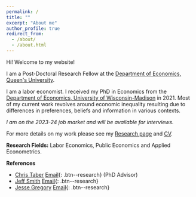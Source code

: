 ```yaml
---
permalink: /
title: ""
excerpt: "About me"
author_profile: true
redirect_from: 
  - /about/
  - /about.html
---
```


Hi! Welcome to my website!

I am a  Post-Doctoral Research Fellow at the [Department of Economics, Queen's University](https://www.econ.queensu.ca/). 

I am a labor economist. I received my PhD in Economics from the [Department of Economics, University of Wisconsin-Madison](https://econ.wisc.edu/) in 2021. Most of my current work revolves around economic inequality resulting due to differences in preferences, beliefs and information in various contexts. 

*I am on the 2023-24 job market and will be available for interviews.*

For more details on my work please see my [Research page](https://moshialam.github.io/research/) and [CV](/papers/Alam_MdMoshiUl_CV.pdf).

**Research Fields:**
  Labor Economics, Public Economics and Applied Econometrics.

**References**
  - [Chris Taber](https://www.ssc.wisc.edu/~ctaber/) [Email](mailto:ctaber@ssc.wisc.edu){: .btn--research} (PhD Advisor)
  - [Jeff Smith](https://sites.google.com/site/econjeffsmith/home) [Email](mailto:econjeff@ssc.wisc.edu){: .btn--research}
  - [Jesse Gregory](https://www.ssc.wisc.edu/~jmgregory/) [Email](mailto:jmgregory@ssc.wisc.edu){: .btn--research}

